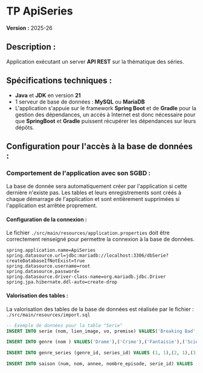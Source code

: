 # TP ApiSeries

**Version :** 2025-26

## Description :
Application exécutant un server **API REST** sur la thématique des séries.

## Spécifications techniques :
- **Java** et **JDK** en version **21**
- 1 serveur de base de données : **MySQL** ou **MariaDB**
- L'application s'appuie sur le framework **Spring Boot** et de **Gradle** pour la gestion des dépendances, un accès à Internet est donc nécessaire pour que **SpringBoot** et **Gradle** puissent récupérer les dépendances sur leurs dépôts.

## Configuration pour l'accès à la base de données :

### Comportement de l'application avec son SGBD :
La base de donnée sera automatiquement créer par l'application si cette dernière n'existe pas. Les tables et leurs enregistrements sont créés à chaque démarrage de l'application et sont entièrement supprimées si l'application est arrêtée proprement.

#### Configuration de la connexion :
Le fichier `./src/main/resources/application.properties` doit être correctement renseigné pour permettre la connexion à la base de données.

```
spring.application.name=ApiSeries
spring.datasource.url=jdbc:mariadb://localhost:3306/dbSerie?createDatabaseIfNotExist=true
spring.datasource.username=root
spring.datasource.password=
spring.datasource.driver-class-name=org.mariadb.jdbc.Driver
spring.jpa.hibernate.ddl-auto=create-drop
```

#### Valorisation des tables :
La valorisation des tables de la base de données est réalisée par le fichier : `./src/main/resources/import.sql`

```sql
-- Exemple de données pour la table "Serie"
INSERT INTO serie (nom, lien_image, vo, premise) VALUES('Breaking Bad', 'breaking_bad.jpg', 'anglais', 'Un professeur de chimie devient un baron de la drogue.'),('Game of Thrones', 'game_of_thrones.jpg', 'anglais', 'Une lutte pour le trône de fer dans un monde fantastique.'),('Stranger Things', 'stranger_things.jpg', 'anglais', 'Des événements étranges se produisent dans une petite ville.'),('Friends', 'friends.jpg', 'anglais', 'Les aventures de six amis à New York.'),('The Crown', 'the_crown.jpg', 'VO', 'La vie de la reine d Angleterre.');

INSERT INTO genre (nom ) VALUES('Drame'),('Crime'),('Fantaisie'),('Science-Fiction'),('Horreur'),('Comédie'),('Biographie'),('Histoire');

INSERT INTO genre_series (genre_id, series_id) VALUES (1, 1),(2, 1),(3, 2), (1, 2), (4, 3), (5, 3), (6, 4), (1, 4), (7, 5), (8, 5);

INSERT INTO saison (num, nom, annee, nombre_episode, serie_id) VALUES (1, 'Saison 1', 2008, 7, 1),(2, 'Saison 2', 2009, 13, 1),(1, 'Saison 1', 2011, 10, 2),(2, 'Saison 2', 2012, 10, 2),(1, 'Saison 1', 2016, 8, 3),(2, 'Saison 2', 2017, 9, 3),(1, 'Saison 1', 1994, 24, 4),(2, 'Saison 2', 1995, 24, 4),(1, 'Saison 1', 2016, 10, 5),(2, 'Saison 2', 2017, 10, 5);
```


